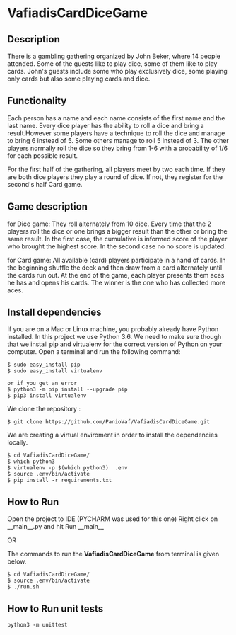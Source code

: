 # VafiadisCardDiceGame
## Description
There is a gambling gathering organized by John Beker, where 14 people attended. Some of the guests like to play dice, some of them like to play cards. John's guests include some who play exclusively dice, some playing only cards but also some playing cards and dice.

## Functionality
Each person has a name and each name consists of the first name and the last name. Every dice player has the ability to roll a dice and bring a result.However some players have a technique to roll the dice and manage to bring 6 instead of 5. Some others manage to roll 5 instead of 3. The other players normally roll the dice so they bring from 1-6 with a probability of 1/6 for each possible result.

For the first half of the gathering, all players meet by two each time. If they are both dice players they play a round of dice. If not, they register for the  second's half Card game.

## Game description
for Dice game: They roll alternately from 10 dice. Every time that the 2 players roll the dice or one brings a bigger result than the other or bring the same result. In the first case, the cumulative is informed score of the player who brought the highest score. In the second case no no score is updated.

for Card game: All available (card) players participate in a hand of cards. In the beginning shuffle the deck and then draw from a card alternately until the cards run out. At the end of the game, each player presents them aces he has and opens his cards. The winner is the one who has collected more aces.

## Install dependencies

If you are on a Mac or Linux machine, you probably already have Python installed. In this project we use Python 3.6.
We need to make sure though that we install pip and virtualenv for the correct version of Python on your computer. Open a terminal and run the following command:

```
$ sudo easy_install pip
$ sudo easy_install virtualenv

or if you get an error
$ python3 -m pip install --upgrade pip
$ pip3 install virtualenv

```

We clone the repository :

```
$ git clone https://github.com/PanioVaf/VafiadisCardDiceGame.git
```

We are creating a virtual enviroment in order to install the dependencies locally.


```
$ cd VafiadisCardDiceGame/
$ which python3
$ virtualenv -p $(which python3)  .env
$ source .env/bin/activate
$ pip install -r requirements.txt
```

## How to Run
Open the project to IDE (PYCHARM was used for this one)
Right click on \_\_main__.py and hit Run \_\_main__ 

OR

The commands to run the **VafiadisCardDiceGame** from terminal is given below. 

```
$ cd VafiadisCardDiceGame/
$ source .env/bin/activate
$ ./run.sh     
```

## How to Run unit tests

```
python3 -m unittest
```